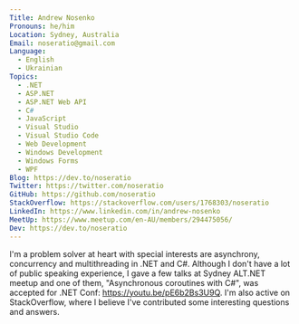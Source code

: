 ```yaml
---
Title: Andrew Nosenko
Pronouns: he/him
Location: Sydney, Australia
Email: noseratio@gmail.com
Language:
  - English
  - Ukrainian
Topics:
  - .NET
  - ASP.NET
  - ASP.NET Web API
  - C#
  - JavaScript
  - Visual Studio
  - Visual Studio Code
  - Web Development
  - Windows Development
  - Windows Forms
  - WPF
Blog: https://dev.to/noseratio
Twitter: https://twitter.com/noseratio
GitHub: https://github.com/noseratio
StackOverflow: https://stackoverflow.com/users/1768303/noseratio
LinkedIn: https://www.linkedin.com/in/andrew-nosenko
MeetUp: https://www.meetup.com/en-AU/members/294475056/
Dev: https://dev.to/noseratio
---
```


I'm a problem solver at heart with special interests are asynchrony, concurrency and multithreading in .NET and C#.
Although I don't have a lot of public speaking experience, I gave a few talks at Sydney ALT.NET meetup and one of them, "Asynchronous coroutines with C#", was accepted for .NET Conf: https://youtu.be/pE6b2Bs3U9Q.
I'm also active on StackOverflow, where I believe I've contributed some interesting questions and answers. 
